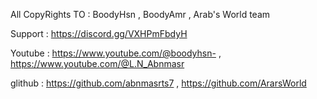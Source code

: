All CopyRights TO : BoodyHsn , BoodyAmr , Arab's World team

Support : https://discord.gg/VXHPmFbdyH

Youtube : https://www.youtube.com/@boodyhsn- , https://www.youtube.com/@L.N_Abnmasr

glithub : https://github.com/abnmasrts7 , https://github.com/ArarsWorld